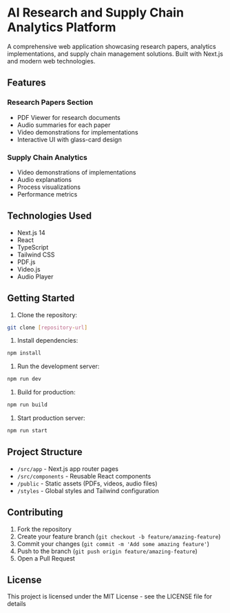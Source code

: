# AI Research and Supply Chain Analytics Platform

A comprehensive web application showcasing research papers, analytics implementations, and supply chain management solutions. Built with Next.js and modern web technologies.

## Features

### Research Papers Section

- PDF Viewer for research documents
- Audio summaries for each paper
- Video demonstrations for implementations
- Interactive UI with glass-card design

### Supply Chain Analytics

- Video demonstrations of implementations
- Audio explanations
- Process visualizations
- Performance metrics

## Technologies Used

- Next.js 14
- React
- TypeScript
- Tailwind CSS
- PDF.js
- Video.js
- Audio Player

## Getting Started

1. Clone the repository:

```bash
git clone [repository-url]
```

1. Install dependencies:

```bash
npm install
```

1. Run the development server:

```bash
npm run dev
```

1. Build for production:

```bash
npm run build
```

1. Start production server:

```bash
npm run start
```

## Project Structure

- `/src/app` - Next.js app router pages
- `/src/components` - Reusable React components
- `/public` - Static assets (PDFs, videos, audio files)
- `/styles` - Global styles and Tailwind configuration

## Contributing

1. Fork the repository
1. Create your feature branch (`git checkout -b feature/amazing-feature`)
1. Commit your changes (`git commit -m 'Add some amazing feature'`)
1. Push to the branch (`git push origin feature/amazing-feature`)
1. Open a Pull Request

## License

This project is licensed under the MIT License - see the LICENSE file for details
